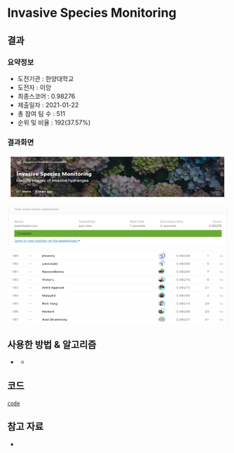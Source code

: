 # Invasive Species Monitoring

## 결과

### 요약정보

- 도전기관 : 한양대학교
- 도전자 : 이앙
- 최종스코어 :  0.98276
- 제출일자 : 2021-01-22
- 총 참여 팀 수 : 511
- 순위 및 비율 : 192(37.57%)

### 결과화면

![leaderboard](./img/1.png)

![leaderboard](./img/2.png)

![leaderboard](./img/3.png)

## 사용한 방법 & 알고리즘

- - 

## 코드

[`code`](./Invasive.py)

## 참고 자료

- 

